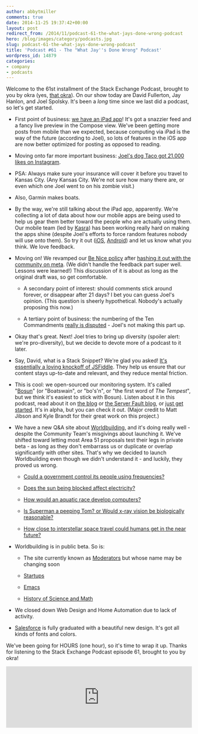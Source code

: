 ```yaml
---
author: abbytmiller
comments: true
date: 2014-11-25 19:37:42+00:00
layout: post
redirect_from: /2014/11/podcast-61-the-what-jays-done-wrong-podcast
hero: /blog/images/category/podcasts.jpg
slug: podcast-61-the-what-jays-done-wrong-podcast
title: 'Podcast #61 - The "What Jay''s Done Wrong" Podcast'
wordpress_id: 14879
categories:
- company
- podcasts
---
```


Welcome to the 61st installment of the Stack Exchange Podcast, brought to you by okra (yes, [that okra](https://en.wikipedia.org/wiki/Okra)). On our show today are David Fullerton, Jay Hanlon, and Joel Spolsky. It's been a _long_ time since we last did a podcast, so let's get started.






	
  * First point of business: [we have an iPad app](http://blog.stackoverflow.com/2014/11/stack-exchange-for-the-ipad-is-here-and-ios-apps-now-support-ios-8/)! It's got a snazzier feed and a fancy live preview in the Compose view. We've been getting more posts from mobile than we expected, because computing via iPad is the way of the future (according to Joel), so lots of features in the iOS app are now better optimized for posting as opposed to reading.

	
  * Moving onto far more important business: [Joel's dog Taco got 21,000 likes on Instagram](http://instagram.com/p/unn5CKNOeC/).

	
  * PSA: Always make sure your insurance will cover it before you travel to Kansas City. (Any Kansas City. We're not sure how many there are, or even which one Joel went to on his zombie visit.)

	
  * Also, Garmin makes boats.

	
  * By the way, we're still talking about the iPad app, apparently. We're collecting a lot of data about how our mobile apps are being used to help us gear them better toward the people who are actually using them. Our mobile team (led by [Kasra](http://meta.stackexchange.com/users/229741/kasra-rahjerdi)) has been working really hard on making the apps shine (despite Joel's efforts to force random features nobody will use onto them). So try it out ([iOS](https://itunes.apple.com/us/app/stack-exchange/id871299723?mt=8), [Android](https://play.google.com/store/apps/details?id=com.stackexchange.marvin&referrer=utm_source%3Dblog)) and let us know what you think. We love feedback.

	
  * Moving on! We revamped our [Be Nice policy](http://meta.stackexchange.com/help/be-nice) after [hashing it out with the community on meta](http://meta.stackexchange.com/q/240839/165581). (We didn't handle the feedback part super well. Lessons were learned!) This discussion of it is about as long as the original draft was, so get comfortable.

	
    * A secondary point of interest: should comments stick around forever, or disappear after 21 days? I bet you can guess Joel's opinion. (This question is sheerly hypothetical. Nobody's actually proposing this now.)

	
    * A tertiary point of business: the numbering of the Ten Commandments [really is disputed](http://christianity.stackexchange.com/a/1136/639) - Joel's not making this part up.




	
  * Okay that's great. Next! Joel tries to bring up diversity (spoiler alert: we're pro-diversity), but we decide to devote more of a podcast to it later.

	
  * Say, David, what is a Stack Snippet? We're glad you asked! [It's essentially a loving knockoff of JSFiddle](http://blog.stackoverflow.com/2014/09/introducing-runnable-javascript-css-and-html-code-snippets/). They help us ensure that our content stays up-to-date and relevant, and they reduce mental friction.

	
  * This is cool: we open-sourced our monitoring system. It's called "[Bosun](http://bosun.org/)" (or "Boatswain", or "bo's'n", or "the first word of _The Tempest_", but we think it's easiest to stick with Bosun). Listen about it in this podcast, read about it on [the blog](http://blog.stackoverflow.com/) or [the Server Fault blog](http://blog.serverfault.com/2014/11/10/announcing-bosun/), or [just get started](http://bosun.org/gettingstarted.html). It's in alpha, but you can check it out. (Major credit to Matt Jibson and Kyle Brandt for their great work on this project.)

	
  * We have a new Q&A site about [Worldbuilding](http://worldbuilding.stackexchange.com/), and it's doing really well - despite the Community Team's misgivings about launching it. We've shifted toward letting most Area 51 proposals test their legs in private beta - as long as they don't embarrass us or duplicate or overlap significantly with other sites. That's why we decided to launch Worldbuilding even though we didn't understand it - and luckily, they proved us wrong.

	
    * [Could a government control its people using frequencies?](http://worldbuilding.stackexchange.com/q/3453/44)

	
    * [Does the sun being blocked affect electricity?](http://worldbuilding.stackexchange.com/q/3976/44)

	
    * [How would an aquatic race develop computers?](http://worldbuilding.stackexchange.com/q/3722/44)

	
    * [Is Superman a peeping Tom? or Would x-ray vision be biologically reasonable?](http://worldbuilding.stackexchange.com/q/3903/44)

	
    * [How close to interstellar space travel could humans get in the near future?](http://worldbuilding.stackexchange.com/q/3871/44)




	
  * Worldbuilding is in public beta. So is:

	
    * The site currently known as [Moderators](http://moderators.stackexchange.com/) but whose name may be changing soon

	
    * [Startups](http://startups.stackexchange.com/)

	
    * [Emacs](http://emacs.stackexchange.com/)

	
    * [History of Science and Math](http://hsm.stackexchange.com/)




	
  * We closed down Web Design and Home Automation due to lack of activity.

	
  * [Salesforce](http://salesforce.stackexchange.com/) is fully graduated with a beautiful new design. It's got all kinds of fonts and colors.




We've been going for HOURS (one hour), so it's time to wrap it up. Thanks for listening to the Stack Exchange Podcast episode 61, brought to you by okra!




<p><iframe src="https://w.soundcloud.com/player/?url=https%3A//api.soundcloud.com/tracks/178619053&amp;color=ff5500&amp;auto_play=false&amp;hide_related=false&amp;show_comments=true&amp;show_user=true&amp;show_reposts=false" width="100%" height="166" frameborder="no" scrolling="no"></iframe></p>